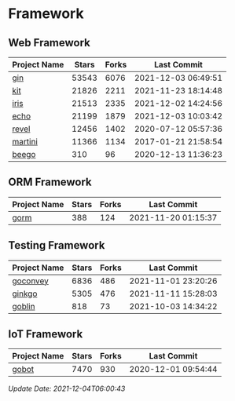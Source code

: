 # Framework

## Web Framework
| Project Name | Stars | Forks | Last Commit |
| ------------ | ----- | ----- | ----------- |
| [gin](https://github.com/gin-gonic/gin) | 53543 | 6076 | 2021-12-03 06:49:51 |
| [kit](https://github.com/go-kit/kit) | 21826 | 2211 | 2021-11-23 18:14:48 |
| [iris](https://github.com/kataras/iris) | 21513 | 2335 | 2021-12-02 14:24:56 |
| [echo](https://github.com/labstack/echo) | 21199 | 1879 | 2021-12-03 10:03:42 |
| [revel](https://github.com/revel/revel) | 12456 | 1402 | 2020-07-12 05:57:36 |
| [martini](https://github.com/go-martini/martini) | 11366 | 1134 | 2017-01-21 21:58:54 |
| [beego](https://github.com/astaxie/beego) | 310 | 96 | 2020-12-13 11:36:23 |

## ORM Framework
| Project Name | Stars | Forks | Last Commit |
| ------------ | ----- | ----- | ----------- |
| [gorm](https://github.com/jinzhu/gorm) | 388 | 124 | 2021-11-20 01:15:37 |

## Testing Framework
| Project Name | Stars | Forks | Last Commit |
| ------------ | ----- | ----- | ----------- |
| [goconvey](https://github.com/smartystreets/goconvey) | 6836 | 486 | 2021-11-01 23:20:26 |
| [ginkgo](https://github.com/onsi/ginkgo) | 5305 | 476 | 2021-11-11 15:28:03 |
| [goblin](https://github.com/franela/goblin) | 818 | 73 | 2021-10-03 14:34:22 |

## IoT Framework
| Project Name | Stars | Forks | Last Commit |
| ------------ | ----- | ----- | ----------- |
| [gobot](https://github.com/hybridgroup/gobot) | 7470 | 930 | 2020-12-01 09:54:44 |

*Update Date: 2021-12-04T06:00:43*